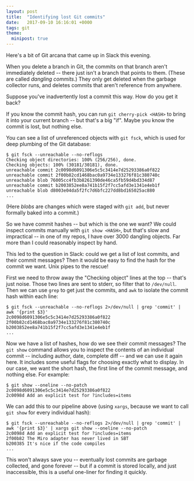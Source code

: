 ```yaml
---
layout: post
title:  "Identifying lost Git commits"
date:   2017-09-10 16:16:01 +0000
tags: git
theme:
  minipost: true
---
```


Here's a bit of Git arcana that came up in Slack this evening.

When you delete a branch in Git, the commits on that branch aren't immediately deleted -- there just isn't a branch that points to them.
(These are called *dangling commits*.)
They only get deleted when the garbage collector runs, and deletes commits that aren't reference from anywhere.

Suppose you've inadvertently lost a commit this way.
How do you get it back?

If you know the commit hash, you can run `git cherry-pick <HASH>` to bring it into your current branch -- but that's a big "if".
Maybe you know the commit is lost, but nothing else.

You can see a list of unreferenced objects with `git fsck`, which is used for deep plumbing of the Git database:

```console
$ git fsck --unreachable --no-reflogs
Checking object directories: 100% (256/256), done.
Checking objects: 100% (30181/30181), done.
unreachable commit 2c0098d6091306e5c5c3414e7d25293386a0f822
unreachable commit 2f00b82cd1468bac0a9734e133276f81c380740c
unreachable blob 76005cc4fb3b8261390de46ca5fb59d4bd334d87
unreachable commit b2003852ee8a741b15f2f7cc5afd3e1341e4eb1f
unreachable blob d8003e04da5f2fc7d6bfc227dd8bd165025ac880
...
```

(Here *blobs* are changes which were staged with `git add`, but never formally baked into a commit.)

So we have commit hashes -- but which is the one we want?
We could inspect commits manually with `git show <HASH>`, but that's slow and impractical -- in one of my repos, I have over 3000 dangling objects.
Far more than I could reasonably inspect by hand.

This led to the question in Slack: could we get a list of lost commits, and their commit messages?
Then it would be easy to find the hash for the commit we want.
Unix pipes to the rescue!

First we need to throw away the "Checking object" lines at the top -- that's just noise.
Those two lines are sent to stderr, so filter that to `/dev/null`.
Then we can use `grep` to get just the commits, and `awk` to isolate the commit hash within each line:

```console
$ git fsck --unreachable --no-reflogs 2>/dev/null | grep 'commit' | awk '{print $3}'
2c0098d6091306e5c5c3414e7d25293386a0f822
2f00b82cd1468bac0a9734e133276f81c380740c
b2003852ee8a741b15f2f7cc5afd3e1341e4eb1f
...
```

Now we have a list of hashes, how do we see their commit messages?
The `git show` command allows you to inspect the contents of an individual commit -- including author, date, complete diff -- and we can use it again here.
It includes some useful flags for choosing exactly what to display.
In our case, we want the short hash, the first line of the commit message, and nothing else.
For example:

```console
$ git show --oneline --no-patch 2c0098d6091306e5c5c3414e7d25293386a0f822
2c0098d Add an explicit test for ?includes=items
```

We can add this to our pipeline above (using `xargs`, because we want to call `git show` for every individual hash):

```console
$ git fsck --unreachable --no-reflogs 2>/dev/null | grep 'commit' | awk '{print $3}' | xargs git show --oneline --no-patch
2c0098d Add an explicit test for ?includes=items
2f00b82 The Miro adapter has never lived in SBT
b200385 It's nice if the code compiles
...
```

This won't always save you -- eventually lost commits are garbage collected, and gone forever -- but if a commit is stored locally, and just inaccessible, this is a useful one-liner for finding it quickly.
